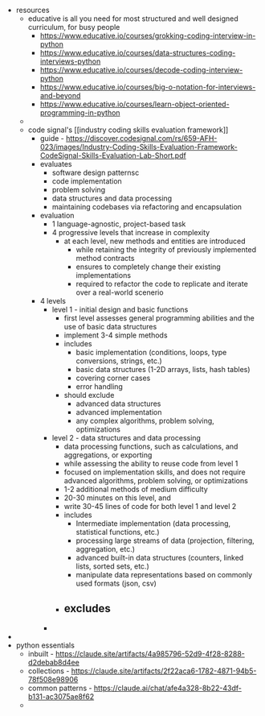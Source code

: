 - resources
	- educative is all you need for most structured and well designed curriculum, for busy people
		- https://www.educative.io/courses/grokking-coding-interview-in-python
		- https://www.educative.io/courses/data-structures-coding-interviews-python
		- https://www.educative.io/courses/decode-coding-interview-python
		- https://www.educative.io/courses/big-o-notation-for-interviews-and-beyond
		- https://www.educative.io/courses/learn-object-oriented-programming-in-python
	-
	- code signal's [[industry coding skills evaluation framework]]
		- guide - https://discover.codesignal.com/rs/659-AFH-023/images/Industry-Coding-Skills-Evaluation-Framework-CodeSignal-Skills-Evaluation-Lab-Short.pdf
		- evaluates
			- software design patternsc
			- code implementation
			- problem solving
			- data structures and data processing
			- maintaining codebases via refactoring and encapsulation
		- evaluation
			- 1 language-agnostic, project-based task
			- 4 progressive levels that increase in complexity
				- at each level, new methods and entities are introduced
					- while retaining the integrity of previously implemented method contracts
					- ensures to completely change their existing implementations
					- required to refactor the code to replicate and iterate over a real-world scenerio
		- 4 levels
			- level 1 - initial design and basic functions
				- first level assesses general programming abilities and the use of basic data structures
				- implement 3-4 simple methods
				- includes
					- basic implementation (conditions, loops, type conversions, strings, etc.)
					- basic data structures (1-2D arrays, lists, hash tables)
					- covering corner cases
					- error handling
				- should exclude
					- advanced data structures
					- advanced implementation
					- any complex algorithms, problem solving, optimizations
			- level 2 - data structures and data processing
				- data processing functions, such as calculations, and aggregations, or exporting
				- while  assessing the ability to reuse code from level 1
				- focused on implementation skills, and does not require advanced algorithms, problem solving, or optimizations
				- 1-2 additional methods of medium difficulty
				- 20-30 minutes on this level, and
				- write 30-45 lines of code for both level 1 and level 2
				- includes
					- Intermediate implementation (data processing, statistical functions, etc.)
					- processing large streams of data (projection, filtering, aggregation, etc.)
					- advanced built-in data structures (counters, linked lists, sorted sets, etc.)
					- manipulate data representations based on commonly used formats (json, csv)
				- excludes
					-
			-
-
- python essentials
	- inbuilt - https://claude.site/artifacts/4a985796-52d9-4f28-8288-d2debab8d4ee
	- collections - https://claude.site/artifacts/2f22aca6-1782-4871-94b5-78f508e98906
	- common patterns - https://claude.ai/chat/afe4a328-8b22-43df-b131-ac3075ae8f62
	-